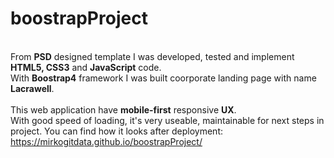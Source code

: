 <h1>boostrapProject</h1>
<br>
From <b>PSD</b> designed template I was developed, tested and implement <strong>HTML5, CSS3</strong> and <strong>JavaScript</strong> code.<br> 
With <b>Boostrap4</b> framework I was built coorporate landing page with name <b>Lacrawell</b>.
<br><br>
This web application have <b>mobile-first</b> responsive <b>UX</b>.<br>
With good speed of loading, it's very useable, maintainable for next steps
in project. You can find how it looks after deployment: <a href="https://mirkogitdata.github.io/boostrapProject/"  target="_blank">https://mirkogitdata.github.io/boostrapProject/</a>

